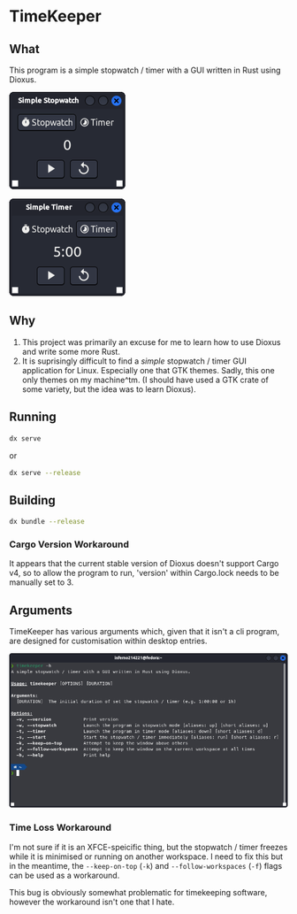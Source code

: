 # TimeKeeper

## What

This program is a simple stopwatch / timer with a GUI written in Rust using Dioxus.

![](./images/stopwatch.png)

![](./images/timer.png)

## Why

1. This project was primarily an excuse for me to learn how to use Dioxus and write some more Rust.
2. It is suprisingly difficult to find a *simple* stopwatch / timer GUI application for Linux. Especially one that GTK themes. Sadly, this one only themes on my machine^tm. (I should have used a GTK crate of some variety, but the idea was to learn Dioxus).

## Running

```sh
dx serve
```
or
```sh
dx serve --release
```

## Building

```sh
dx bundle --release
```

### Cargo Version Workaround

It appears that the current stable version of Dioxus doesn't support Cargo v4, so to allow the program to run, 'version' within Cargo.lock needs to be manually set to 3.

## Arguments

TimeKeeper has various arguments which, given that it isn't a cli program, are designed for customisation within desktop entries.

![](./images/args.png)

### Time Loss Workaround

I'm not sure if it is an XFCE-speicific thing, but the stopwatch / timer freezes while it is minimised or running on another workspace. I need to fix this but in the meantime, the `--keep-on-top` (`-k`) and `--follow-workspaces` (`-f`) flags can be used as a workaround.

This bug is obviously somewhat problematic for timekeeping software, however the workaround isn't one that I hate.